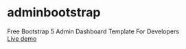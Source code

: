# adminbootstrap
Free Bootstrap 5 Admin Dashboard Template For Developers<br>
[Live demo
](https://therichpost.com/free-bootstrap-5-admin-dashboard-template-for-developers/)
